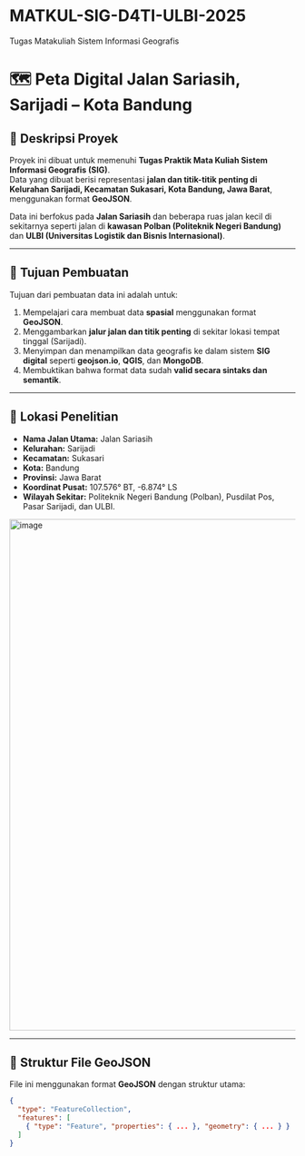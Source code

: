 # MATKUL-SIG-D4TI-ULBI-2025
Tugas Matakuliah Sistem Informasi Geografis 

# 🗺️ Peta Digital Jalan Sariasih, Sarijadi – Kota Bandung

## 📘 Deskripsi Proyek
Proyek ini dibuat untuk memenuhi **Tugas Praktik Mata Kuliah Sistem Informasi Geografis (SIG)**.  
Data yang dibuat berisi representasi **jalan dan titik-titik penting di Kelurahan Sarijadi, Kecamatan Sukasari, Kota Bandung, Jawa Barat**, menggunakan format **GeoJSON**.

Data ini berfokus pada **Jalan Sariasih** dan beberapa ruas jalan kecil di sekitarnya seperti jalan di **kawasan Polban (Politeknik Negeri Bandung)** dan **ULBI (Universitas Logistik dan Bisnis Internasional)**.

---

## 🧭 Tujuan Pembuatan
Tujuan dari pembuatan data ini adalah untuk:
1. Mempelajari cara membuat data **spasial** menggunakan format **GeoJSON**.  
2. Menggambarkan **jalur jalan dan titik penting** di sekitar lokasi tempat tinggal (Sarijadi).  
3. Menyimpan dan menampilkan data geografis ke dalam sistem **SIG digital** seperti **geojson.io**, **QGIS**, dan **MongoDB**.  
4. Membuktikan bahwa format data sudah **valid secara sintaks dan semantik**.

---

## 📍 Lokasi Penelitian
- **Nama Jalan Utama:** Jalan Sariasih  
- **Kelurahan:** Sarijadi  
- **Kecamatan:** Sukasari  
- **Kota:** Bandung  
- **Provinsi:** Jawa Barat  
- **Koordinat Pusat:** 107.576° BT, -6.874° LS  
- **Wilayah Sekitar:** Politeknik Negeri Bandung (Polban), Pusdilat Pos, Pasar Sarijadi, dan ULBI.  
<img width="1411" height="901" alt="image" src="https://github.com/user-attachments/assets/ea67ec29-3c12-48d1-ac34-4916967c7d43" />

---

## 🧱 Struktur File GeoJSON
File ini menggunakan format **GeoJSON** dengan struktur utama:

```json
{
  "type": "FeatureCollection",
  "features": [
    { "type": "Feature", "properties": { ... }, "geometry": { ... } }
  ]
}
```


